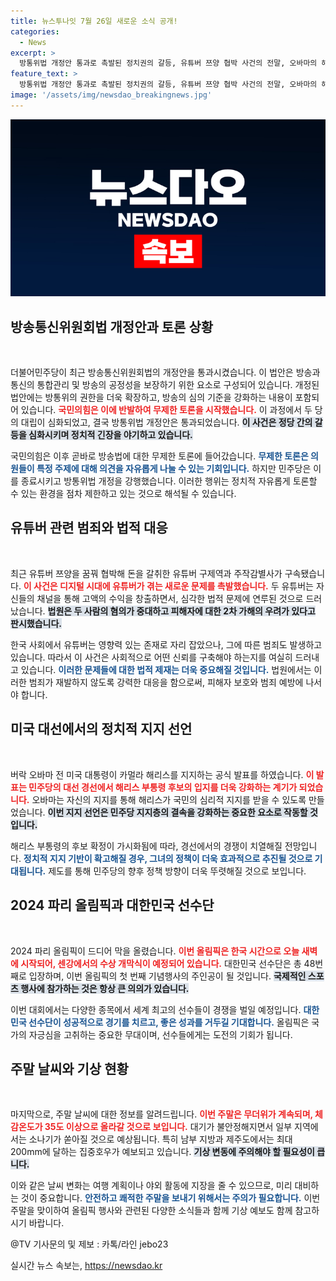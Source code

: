 ```yaml
---
title: 뉴스투나잇 7월 26일 새로운 소식 공개!
categories:
  - News
excerpt: >
  방통위법 개정안 통과로 촉발된 정치권의 갈등, 유튜버 쯔양 협박 사건의 전말, 오바마의 해리스 지지 선언, 그리고 2024 파리 올림픽의 첫 막이 오른다. 무더위 속 집중호우 예보까지, 주말 주요 이슈를 놓치지 마세요!
feature_text: >
  방통위법 개정안 통과로 촉발된 정치권의 갈등, 유튜버 쯔양 협박 사건의 전말, 오바마의 해리스 지지 선언, 그리고 2024 파리 올림픽의 첫 막이 오른다. 무더위 속 집중호우 예보까지, 주말 주요 이슈를 놓치지 마세요!
image: '/assets/img/newsdao_breakingnews.jpg'
---
```


<p><img src="/assets/img/newsdao_breakingnews.jpg" alt="pcversion 속보" /></p>

<h2 data-ke-size="size26">방송통신위원회법 개정안과 토론 상황</h2>

<p data-ke-size="size16">&nbsp;</p>

<p>더불어민주당이 최근 방송통신위원회법의 개정안을 통과시켰습니다. 이 법안은 방송과 통신의 통합관리 및 방송의 공정성을 보장하기 위한 요소로 구성되어 있습니다. 개정된 법안에는 방통위의 권한을 더욱 확장하고, 방송의 심의 기준을 강화하는 내용이 포함되어 있습니다. <b><span style="color: #ee2323;">국민의힘은 이에 반발하여 무제한 토론을 시작했습니다.</span></b> 이 과정에서 두 당의 대립이 심화되었고, 결국 방통위법 개정안은 통과되었습니다. <b><span style="background-color: #21538527;">이 사건은 정당 간의 갈등을 심화시키며 정치적 긴장을 야기하고 있습니다.</span></b> </p>

<p>국민의힘은 이후 곧바로 방송법에 대한 무제한 토론에 들어갔습니다. <b><span style="color: #1a5490;">무제한 토론은 의원들이 특정 주제에 대해 의견을 자유롭게 나눌 수 있는 기회입니다.</span></b> 하지만 민주당은 이를 종료시키고 방통위법 개정을 강행했습니다. 이러한 행위는 정치적 자유롭게 토론할 수 있는 환경을 점차 제한하고 있는 것으로 해석될 수 있습니다. </p>

<h2 data-ke-size="size26">유튜버 관련 범죄와 법적 대응</h2>

<p data-ke-size="size16">&nbsp;</p>

<p>최근 유튜버 쯔양을 꿈꿔 협박해 돈을 갈취한 유튜버 구제역과 주작감별사가 구속됐습니다. <b><span style="color: #ee2323;">이 사건은 디지털 시대에 유튜버가 겪는 새로운 문제를 촉발했습니다.</span></b> 두 유튜버는 자신들의 채널을 통해 고액의 수익을 창출하면서, 심각한 법적 문제에 연루된 것으로 드러났습니다. <b><span style="background-color: #21538527;">법원은 두 사람의 혐의가 중대하고 피해자에 대한 2차 가해의 우려가 있다고 판시했습니다.</span></b> </p>

<p>한국 사회에서 유튜버는 영향력 있는 존재로 자리 잡았으나, 그에 따른 범죄도 발생하고 있습니다. 따라서 이 사건은 사회적으로 어떤 신뢰를 구축해야 하는지를 여실히 드러내고 있습니다. <b><span style="color: #1a5490;">이러한 문제들에 대한 법적 제재는 더욱 중요해질 것입니다.</span></b> 법원에서는 이러한 범죄가 재발하지 않도록 강력한 대응을 함으로써, 피해자 보호와 범죄 예방에 나서야 합니다. </p>

<h2 data-ke-size="size26">미국 대선에서의 정치적 지지 선언</h2>

<p data-ke-size="size16">&nbsp;</p>

<p>버락 오바마 전 미국 대통령이 카멀라 해리스를 지지하는 공식 발표를 하였습니다. <b><span style="color: #ee2323;">이 발표는 민주당의 대선 경선에서 해리스 부통령 후보의 입지를 더욱 강화하는 계기가 되었습니다.</span></b> 오바마는 자신의 지지를 통해 해리스가 국민의 심리적 지지를 받을 수 있도록 만들었습니다. <b><span style="background-color: #21538527;">이번 지지 선언은 민주당 지지층의 결속을 강화하는 중요한 요소로 작동할 것입니다.</span></b> </p>

<p>해리스 부통령의 후보 확정이 가시화됨에 따라, 경선에서의 경쟁이 치열해질 전망입니다. <b><span style="color: #1a5490;">정치적 지지 기반이 확고해질 경우, 그녀의 정책이 더욱 효과적으로 추진될 것으로 기대됩니다.</span></b> 제도를 통해 민주당의 향후 정책 방향이 더욱 뚜렷해질 것으로 보입니다. </p>

<h2 data-ke-size="size26">2024 파리 올림픽과 대한민국 선수단</h2>

<p data-ke-size="size16">&nbsp;</p>

<p>2024 파리 올림픽이 드디어 막을 올렸습니다. <b><span style="color: #ee2323;">이번 올림픽은 한국 시간으로 오늘 새벽에 시작되어, 센강에서의 수상 개막식이 예정되어 있습니다.</span></b> 대한민국 선수단은 총 48번째로 입장하며, 이번 올림픽의 첫 번째 기념행사의 주인공이 될 것입니다. <b><span style="background-color: #21538527;">국제적인 스포츠 행사에 참가하는 것은 항상 큰 의의가 있습니다.</span></b> </p>

<p>이번 대회에서는 다양한 종목에서 세계 최고의 선수들이 경쟁을 벌일 예정입니다. <b><span style="color: #1a5490;">대한민국 선수단이 성공적으로 경기를 치르고, 좋은 성과를 거두길 기대합니다.</span></b> 올림픽은 국가의 자긍심을 고취하는 중요한 무대이며, 선수들에게는 도전의 기회가 됩니다. </p>

<h2 data-ke-size="size26">주말 날씨와 기상 현황</h2>

<p data-ke-size="size16">&nbsp;</p>

<p>마지막으로, 주말 날씨에 대한 정보를 알려드립니다. <b><span style="color: #ee2323;">이번 주말은 무더위가 계속되며, 체감온도가 35도 이상으로 올라갈 것으로 보입니다.</span></b> 대기가 불안정해지면서 일부 지역에서는 소나기가 쏟아질 것으로 예상됩니다. 특히 남부 지방과 제주도에서는 최대 200mm에 달하는 집중호우가 예보되고 있습니다. <b><span style="background-color: #21538527;">기상 변동에 주의해야 할 필요성이 큽니다.</span></b> </p>

<p>이와 같은 날씨 변화는 여행 계획이나 야외 활동에 지장을 줄 수 있으므로, 미리 대비하는 것이 중요합니다. <b><span style="color: #1a5490;">안전하고 쾌적한 주말을 보내기 위해서는 주의가 필요합니다.</span></b> 이번 주말을 맞이하여 올림픽 행사와 관련된 다양한 소식들과 함께 기상 예보도 함께 참고하시기 바랍니다. </p>

<p data-ke-size="size16">@TV 기사문의 및 제보 : 카톡/라인 jebo23</p>
실시간 뉴스 속보는, <a href="https://newsdao.kr" rel="dofollow">https://newsdao.kr</a>



